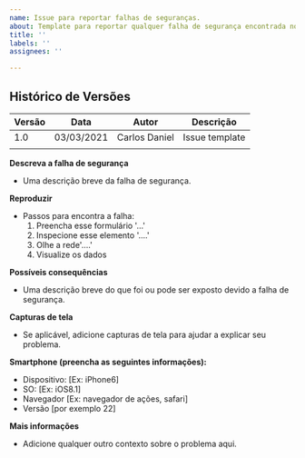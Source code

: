 ```yaml
---
name: Issue para reportar falhas de seguranças.
about: Template para reportar qualquer falha de segurança encontrada no sistema.
title: ''
labels: ''
assignees: ''

---
```


## Histórico de Versões
| Versão  |  Data  | Autor  |  Descrição  |
| ------------------- | ------------------- | ------------------- | ------------------- |
|  1.0 |  03/03/2021 | Carlos Daniel | Issue template |
|   |   |   |   |



**Descreva a falha de segurança**
- Uma descrição breve da falha de segurança.

**Reproduzir**
- Passos para encontra a falha:
    1. Preencha esse formulário '...'
    2. Inspecione esse elemento '....'
    3. Olhe a rede'....'
    4. Visualize os dados

**Possíveis consequências**
- Uma descrição breve do que foi ou pode ser exposto devido a falha de segurança.

**Capturas de tela**
- Se aplicável, adicione capturas de tela para ajudar a explicar seu problema.

**Smartphone (preencha as seguintes informações):**
  - Dispositivo: [Ex: iPhone6]
  - SO: [Ex: iOS8.1]
  - Navegador [Ex: navegador de ações, safari]
  - Versão [por exemplo 22]

**Mais informações**
- Adicione qualquer outro contexto sobre o problema aqui.
